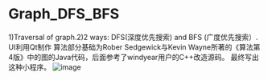 # Graph_DFS_BFS
1)Traversal of graph.2)2 ways: DFS(深度优先搜索) and BFS (广度优先搜索）.
UI利用Qt制作
算法部分基础为Rober Sedgewick与Kevin Wayne所著的《算法第4版》中的图的Java代码，后面参考了windyear用户的C++改造源码。
最终写出这种小程序。
![image](https://github.com/Tomlk/)
